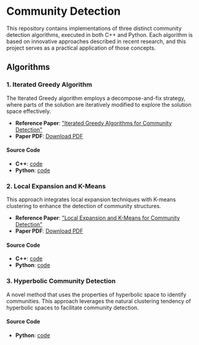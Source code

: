 # Community Detection

This repository contains implementations of three distinct community detection algorithms, executed in both C++ and Python. Each algorithm is based on innovative approaches described in recent research, and this project serves as a practical application of those concepts.

## Algorithms

### 1. Iterated Greedy Algorithm

The Iterated Greedy algorithm employs a decompose-and-fix strategy, where parts of the solution are iteratively modified to explore the solution space effectively.

-   **Reference Paper**: ["Iterated Greedy Algorithms for Community Detection"](https://doi.org/10.1016/j.future.2018.06.010)
-   **Paper PDF**: [Download PDF](./1-Iterative-Greedy/paper/)

#### Source Code

-   **C++**: [code](./1-Iterative-Greedy/c++/)
-   **Python**: [code](./1-Iterative-Greedy/python/)

### 2. Local Expansion and K-Means

This approach integrates local expansion techniques with K-means clustering to enhance the detection of community structures.

-   **Reference Paper**: ["Local Expansion and K-Means for Community Detection"](https://doi.org/10.14311/NNW.2016.26.034)
-   **Paper PDF**: [Download PDF](./2-local-expansion-kmeans/paper/)

#### Source Code

-   **C++**: [code](./2-local-expansion-kmeans/c++/)
-   **Python**: [code](./2-local-expansion-kmeans/python/)

### 3. Hyperbolic Community Detection

A novel method that uses the properties of hyperbolic space to identify communities. This approach leverages the natural clustering tendency of hyperbolic spaces to facilitate community detection.

#### Source Code

-   **Python**: [code](./3-hyperbolic-community-detection/)
